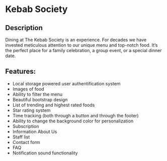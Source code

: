 # Kebab Society

## Description
Dining at The Kebab Society is an experience. For decades we have invested meticulous attention to our unique menu and top-notch food. It’s the perfect place for a family celebration, a group event, or a special dinner date.

## Features:
- Local storage powered user authentification system
- Images of food
- Ability to filter the menu
- Beautiful bootstrap design
- List of trending and highest rated foods
- Star rating system
- Time tracking (both through a button and through the footer)
- Ability to change the background color for personalization
- Subscription
- Information About Us
- Staff list
- Contact form
- FAQ
- Notification sound functionality
